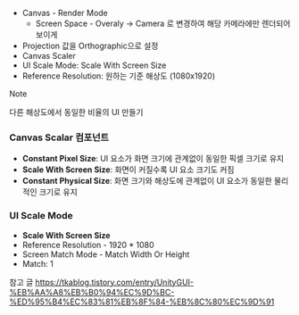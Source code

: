 - Canvas - Render Mode
	- Screen Space - Overaly -> Camera 로 변경하여 해당 카메라에만 렌더되어 보이게
- Projection 값을 Orthographic으로 설정
- Canvas Scaler
- UI Scale Mode: Scale With Screen Size
- Reference Resolution: 원하는 기준 해상도 (1080x1920)

>[!note] 
>다른 해상도에서 동일한 비율의 UI 만들기

### Canvas Scalar 컴포넌트
- **Constant Pixel Size**: UI 요소가 화면 크기에 관계없이 동일한 픽셀 크기로 유지
- **Scale With Screen Size**: 화면이 커질수록 UI 요소 크기도 커짐
- **Constant Physical Size**: 화면 크기와 해상도에 관계없이 UI 요소가 동일한 물리적인 크기로 유지

### UI Scale Mode
- **Scale With Screen Size**
- Reference Resolution - 1920 * 1080 
- Screen Match Mode - Match Width Or Height
- Match: 1

참고 글
https://tkablog.tistory.com/entry/UnityGUI-%EB%AA%A8%EB%B0%94%EC%9D%BC-%ED%95%B4%EC%83%81%EB%8F%84-%EB%8C%80%EC%9D%91